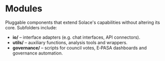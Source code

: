 # Modules

Pluggable components that extend Solace's capabilities without altering its core. Subfolders include:

* **io/** – interface adapters (e.g. chat interfaces, API connectors).
* **utils/** – auxiliary functions, analysis tools and wrappers.
* **governance/** – scripts for council votes, E‑PASA dashboards and governance automation.
